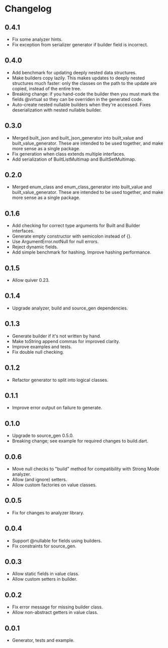 # Changelog

## 0.4.1

- Fix some analyzer hints.
- Fix exception from serializer generator if builder field is incorrect.

## 0.4.0

- Add benchmark for updating deeply nested data structures.
- Make builders copy lazily. This makes updates to deeply nested structures
  much faster: only the classes on the path to the update are copied, instead
  of the entire tree.
- Breaking change: if you hand-code the builder then you must mark the fields
  @virtual so they can be overriden in the generated code.
- Auto-create nested nullable builders when they're accessed. Fixes
  deserialization with nested nullable builder.

## 0.3.0

- Merged built_json and built_json_generator into built_value and
  built_value_generator. These are intended to be used together, and make
  more sense as a single package.
- Fix generation when class extends multiple interfaces.
- Add serialization of BuiltListMultimap and BuiltSetMultimap.

## 0.2.0

- Merged enum_class and enum_class_generator into built_value and
  built_value_generator. These are intended to be used together, and make
  more sense as a single package.

## 0.1.6

- Add checking for correct type arguments for Built and Builder interfaces.
- Generate empty constructor with semicolon instead of {}.
- Use ArgumentError.notNull for null errors.
- Reject dynamic fields.
- Add simple benchmark for hashing. Improve hashing performance.

## 0.1.5

- Allow quiver 0.23.

## 0.1.4

- Upgrade analyzer, build and source_gen dependencies.

## 0.1.3

- Generate builder if it's not written by hand.
- Make toString append commas for improved clarity.
- Improve examples and tests.
- Fix double null checking.

## 0.1.2

- Refactor generator to split into logical classes.

## 0.1.1

- Improve error output on failure to generate.

## 0.1.0

- Upgrade to source_gen 0.5.0.
- Breaking change; see example for required changes to build.dart.

## 0.0.6

- Move null checks to "build" method for compatibility with Strong Mode
  analyzer.
- Allow (and ignore) setters.
- Allow custom factories on value classes.

## 0.0.5

- Fix for changes to analyzer library.

## 0.0.4

- Support @nullable for fields using builders.
- Fix constraints for source_gen.

## 0.0.3

- Allow static fields in value class.
- Allow custom setters in builder.

## 0.0.2

- Fix error message for missing builder class.
- Allow non-abstract getters in value class.

## 0.0.1

- Generator, tests and example.

